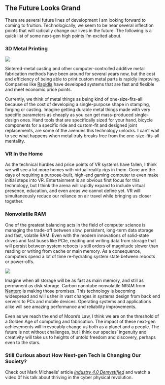 

## The Future Looks Grand

There are several future lines of development I am looking forward to coming to fruition. Technologically, we seem to be near several inflection points that will radically change our lives in the future. The following is a quick list of some next-gen high points I’m excited about.

### 3D Metal Printing

![](https://intellitect.com/wp-content/uploads/2020/02/3D-Metal-copy.jpeg)

Sintered-metal casting and other computer-controlled additive metal fabrication methods have been around for several years now, but the cost and efficiency of being able to print custom metal parts is rapidly improving. Companies like [Rapidia](https://www.rapidia.com) have developed systems that are fast and flexible and meet economic price points.

Currently, we think of metal things as being kind of one-size-fits-all because of the cost of developing a single-purpose shape in stamping, forging or casting. Imagine getting durable metal things made with very specific parameters as cheaply as you can get mass-produced single-design ones. Hand tools that are specifically sized for your hand, bicycle components for a specific ride and custom-fit and designed joint replacements, are some of the avenues this technology unlocks. I can’t wait to see what happens when metal truly breaks free from the one-size-fits-all mentality.

### VR In the Home

As the technical hurdles and price points of VR systems have fallen, I think we will see a lot more homes with virtual reality rigs in them. Gone are the days of requiring a purpose-built, high-end gaming computer to even make initial steps into VR. Entertainment is an obvious first focus for this technology, but I think the arena will rapidly expand to include virtual presence, education, and even areas we cannot define yet. VR will simultaneously reduce our reliance on air travel while bringing us closer together.

### Nonvolatile RAM

One of the greatest balancing acts in the field of computer science is managing the trade-off between slow, persistent, long-term data storage and fast, volatile RAM. Even with the modern innovations of solid-state drives and fast buses like PCIe, reading and writing data from storage that will persist between system reboots is still orders of magnitude slower than reading or writing from cache or main memory. As a consequence, computers spend a lot of time re-hydrating system state between reboots or power-offs.

![](https://intellitect.com/wp-content/uploads/2020/02/Nanotech.jpeg)

Imagine when all storage will be as fast as main memory, and still as permanent as disk storage. Carbon nanotube nonvolatile NRAM from [Nantero](https://www.nantero.com) is making those promises. This technology is becoming widespread and will usher in vast changes in systems design from back end servers to PCs and mobile devices. Operating systems and applications alike will see amazing performance and reliability improvements.

Even as we reach the end of Moore’s Law, I think we are on the threshold of a Golden Age of computing and fabrication. The impact of these next-gen achievements will irrevocably change us both as a planet and a people. The future is not without challenges, but I think our species’ ingenuity and creativity will take us to heights of untold freedom and discovery, perhaps even to the stars.

### Still Curious about How Next-gen Tech is Changing Our Society?

Check out Mark Michaelis' article _[Industry 4.0 Demystified](https://intellitect.com/demystified-industry-4-0/)_ and watch a video 0f his talk about thriving in the cyber physical revolution.

